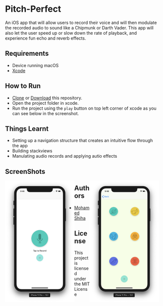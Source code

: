 # Pitch-Perfect

An iOS app that will allow users to record their voice and will then modulate the recorded audio to sound like a Chipmunk or Darth Vader. This app will also let the user speed up or slow down the rate of playback, and experience fun echo and reverb effects.

## Requirements

 * Device running macOS
 * [Xcode](https://developer.apple.com/xcode/)

## How to Run

* [Clone](https://github.com/MohamedShiha/Pitch-Perfect.git) or [Download](https://github.com/MohamedShiha/Pitch-Perfect/archive/master.zip) this repository.
* Open the project folder in xcode.
* Run the project using the `play` button on top left corner of xcode as you can see below in the screenshot.

## Things Learnt

* Setting up a navigation structure that creates an intuitive flow through the app
* Building stackviews
* Manulating audio records and applying autio effects

<div>

## ScreenShots

<img src="https://github.com/MohamedShiha/Pitch-Perfect/blob/master/Screenshots/1.png" width="45%" align="left"/>
<img src="https://github.com/MohamedShiha/Pitch-Perfect/blob/master/Screenshots/2.png" width="45%" align="right"/>

</div>

## Authors

* [Mohamed Shiha](https://github.com/MohamedShiha)

## License

This project is licensed under the MIT License
